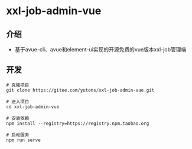# xxl-job-admin-vue

## 介绍

- 基于avue-cli、avue和element-ui实现的开源免费的vue版本xxl-job管理端

## 开发

```
# 克隆项目
git clone https://gitee.com/yutons/xxl-job-admin-vue.git

# 进入项目
cd xxl-job-admin-vue

# 安装依赖
npm install --registry=https://registry.npm.taobao.org

# 启动服务
npm run serve

```